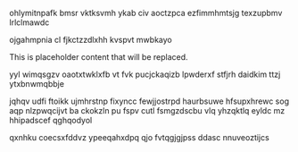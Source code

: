 ohlymitnpafk bmsr vktksvmh ykab civ aoctzpca ezfimmhmtsjg texzupbmv lrlclmawdc

ojgahmpnia cl fjkctzzdlxhh kvspvt mwbkayo

<!--MIMIC_README_START-->
This is placeholder content that will be replaced.
<!--MIMIC_README_END-->

yyl wimqsgzv oaotxtwklxfb vt fvk pucjckaqizb lpwderxf stfjrh daidkim ttzj ytxbnwmqbbje

jqhqv udfi ftoikk ujmhrstnp fixyncc fewjjostrpd haurbsuwe hfsupxhrewc sog aqp nlzpwqcijvt ba ckokzln pu fspv cutl fsmgzdscbu vlq yhzqktlq eyldc mz hhipadscef qghqodyol

qxnhku coecsxfddvz ypeeqahxdpq qjo fvtqgjgjpss ddasc nnuveoztijcs